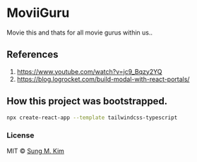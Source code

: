 # MoviiGuru

Movie this and thats for all movie gurus within us..

## References

1. https://www.youtube.com/watch?v=jc9_Bqzy2YQ
2. https://blog.logrocket.com/build-modal-with-react-portals/

## How this project was bootstrapped.

```bash
npx create-react-app --template tailwindcss-typescript
```

### License

MIT © [Sung M. Kim](https://sung.codes)
